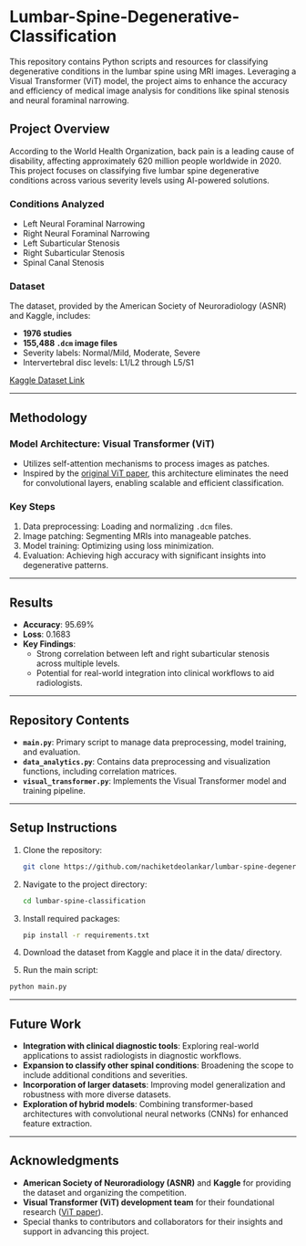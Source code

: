 # Lumbar-Spine-Degenerative-Classification

This repository contains Python scripts and resources for classifying degenerative conditions in the lumbar spine using MRI images. Leveraging a Visual Transformer (ViT) model, the project aims to enhance the accuracy and efficiency of medical image analysis for conditions like spinal stenosis and neural foraminal narrowing.

## Project Overview

According to the World Health Organization, back pain is a leading cause of disability, affecting approximately 620 million people worldwide in 2020. This project focuses on classifying five lumbar spine degenerative conditions across various severity levels using AI-powered solutions.

### Conditions Analyzed
- Left Neural Foraminal Narrowing
- Right Neural Foraminal Narrowing
- Left Subarticular Stenosis
- Right Subarticular Stenosis
- Spinal Canal Stenosis

### Dataset
The dataset, provided by the American Society of Neuroradiology (ASNR) and Kaggle, includes:
- **1976 studies**
- **155,488 `.dcm` image files**
- Severity labels: Normal/Mild, Moderate, Severe
- Intervertebral disc levels: L1/L2 through L5/S1

[Kaggle Dataset Link](https://www.kaggle.com/competitions/rsna-2024-lumbar-spine-degenerative-classification)

---

## Methodology

### Model Architecture: Visual Transformer (ViT)
- Utilizes self-attention mechanisms to process images as patches.
- Inspired by the [original ViT paper](https://arxiv.org/abs/2010.11929), this architecture eliminates the need for convolutional layers, enabling scalable and efficient classification.

### Key Steps
1. Data preprocessing: Loading and normalizing `.dcm` files.
2. Image patching: Segmenting MRIs into manageable patches.
3. Model training: Optimizing using loss minimization.
4. Evaluation: Achieving high accuracy with significant insights into degenerative patterns.

---

## Results
- **Accuracy**: 95.69%
- **Loss**: 0.1683
- **Key Findings**:
  - Strong correlation between left and right subarticular stenosis across multiple levels.
  - Potential for real-world integration into clinical workflows to aid radiologists.

---

## Repository Contents
- **`main.py`**: Primary script to manage data preprocessing, model training, and evaluation.
- **`data_analytics.py`**: Contains data preprocessing and visualization functions, including correlation matrices.
- **`visual_transformer.py`**: Implements the Visual Transformer model and training pipeline.

---

## Setup Instructions
1. Clone the repository:
   ```bash
   git clone https://github.com/nachiketdeolankar/lumbar-spine-degenerative-classification.git

2. Navigate to the project directory:
   ```bash
   cd lumbar-spine-classification

3. Install required packages:
   ```bash
   pip install -r requirements.txt

4. Download the dataset from Kaggle and place it in the data/ directory.

5. Run the main script:
  ```bash
  python main.py
  ```
---

## **Future Work**
- **Integration with clinical diagnostic tools**: Exploring real-world applications to assist radiologists in diagnostic workflows.
- **Expansion to classify other spinal conditions**: Broadening the scope to include additional conditions and severities.
- **Incorporation of larger datasets**: Improving model generalization and robustness with more diverse datasets.
- **Exploration of hybrid models**: Combining transformer-based architectures with convolutional neural networks (CNNs) for enhanced feature extraction.

---

## **Acknowledgments**
- **American Society of Neuroradiology (ASNR)** and **Kaggle** for providing the dataset and organizing the competition.
- **Visual Transformer (ViT) development team** for their foundational research ([ViT paper](https://arxiv.org/abs/2010.11929)).
- Special thanks to contributors and collaborators for their insights and support in advancing this project.

  
